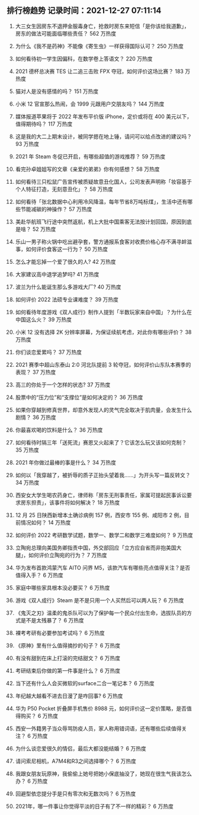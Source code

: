 
## 排行榜趋势 记录时间：2021-12-27 07:11:14
  
  1. 大三女生因房东不退押金服毒身亡，抢救时房东来短信「是你该给我道歉」，房东的做法可能面临哪些责任？ 562 万热度
    
  2. 为什么《我不是药神》不能像《寄生虫》一样获得国际认可？ 250 万热度
    
  3. 如何看待初一学生因偏科，在数学卷上答语文？ 220 万热度
    
  4. 2021 德杯总决赛 TES 让二追三击败 FPX 夺冠，如何评价这场比赛？ 183 万热度
    
  5. 猫对人是没有感情的吗？ 151 万热度
    
  6. 小米 12 官宣那么热闹，会 1999 元跟用户交朋友吗？ 144 万热度
    
  7. 媒体报道苹果将于 2022 年发布平价版 iPhone，定价或将在 400 美元以下，值得期待吗？ 117 万热度
    
  8. 这是我的大二上期末设计，被同学摁在地上锤，请问可以给点改进的建议吗？ 93 万热度
    
  9. 2021 年 Steam 冬促已开启，有哪些超值的游戏推荐？ 59 万热度
    
  10. 看完孙卓姐姐写的文章《亲爱的弟弟》你有何感想？ 58 万热度
    
  11. 如何看待三只松鼠广告宣传被质疑故意丑化国人，公司发表声明称「妆容基于个人特征打造，无刻意丑化」？ 58 万热度
    
  12. 如何看待「张北数据中心利用冷风降温，每年节省8万吨标煤」，生活中还有哪些节能减碳的神操作？ 57 万热度
    
  13. 美赴华航班飞行途中突然返航，机上大批中国乘客无法按计划回国，原因到底是啥？ 52 万热度
    
  14. 乐山一男子称火锅中吃出避孕套，警方通报系食客对收费价格心存不满寻衅滋事，如何评价食客这一行为？ 50 万热度
    
  15. 怎么才能忘掉一个爱了很久的人? 42 万热度
    
  16. 大家建议高中退学追梦吗? 41 万热度
    
  17. 波兰为什么能诞生那么多游戏大厂? 40 万热度
    
  18. 如何评价 2022 法硕专业课难度？ 39 万热度
    
  19. 如何看待年度游戏《双人成行》制作人提到「半数玩家来自中国」？为什么在中国这么火？ 39 万热度
    
  20. 小米 12 没有选择 2K 分辨率屏幕，为保证续航考虑，对此你有哪些评价？ 38 万热度
    
  21. 你们谈恋爱累吗？ 37 万热度
    
  22. 2021 赛季中超山东泰山 2:0 河北队提前 3 轮夺冠，如何评价山东队本赛季的表现？ 37 万热度
    
  23. 高三的你处于一个怎样的状态? 37 万热度
    
  24. 股票中的“压力位”和“支撑位”是如何决定的？ 36 万热度
    
  25. 如果你穿越到修真世界，却意外发现人的灵气完全取决于肌肉量，会发生什么剧情？ 36 万热度
    
  26. 你最喜欢喝的饮料是什么？ 36 万热度
    
  27. 如何看待时隔三年「送死流」赛恩又火起来了？它该怎么玩又该如何克制？ 35 万热度
    
  28. 2021 年你做过最棒的事是什么？ 34 万热度
    
  29. 如何以「我穿越了，被折辱的质子正抬头望着我……」为开头写一篇反转文？ 34 万热度
    
  30. 西安女大学生喝农药身亡，律师称「房东无刑事责任，家属可提起民事诉讼要求房东担责」，该事件将如何解决？ 18 万热度
    
  31. 12 月 25 日陕西新增本土确诊病例 157 例，西安市 155 例、咸阳市 2 例，目前情况如何？ 14 万热度
    
  32. 如何评价 2022 考研数学试题，数学一、数学二和数学三难度如何？ 9 万热度
    
  33. 立陶宛总理向美国务卿指责中国，外交部回应「立方应自省而非抱美国大腿」，如何评价立陶宛的行为？ 7 万热度
    
  34. 华为发布首款鸿蒙汽车 AITO 问界 M5，该款汽车有哪些亮点值得关注？是否值得入手？ 6 万热度
    
  35. 家庭中哪些家具根本没必要买？ 6 万热度
    
  36. 游戏《双人成行》Steam 是不是只用一个人买然后可以两人玩？ 6 万热度
    
  37. 《鬼灭之刃》温柔的鬼杀队可以为了保护每一个民众付出生命，选拔队员的方式是不是太残暴了？ 6 万热度
    
  38. 裸考考研有必要参加考试吗？ 6 万热度
    
  39. 《原神》里有什么值得摘抄的句子？ 6 万热度
    
  40. 有没有甜到在床上打滚的完结甜文？ 6 万热度
    
  41. 考研结束后你做的第一件事是什么？ 6 万热度
    
  42. 当下还有什么人会买微软的surface二合一笔记本？ 6 万热度
    
  43. 年纪越大越看不进去日漫了是咋回事? 6 万热度
    
  44. 华为 P50 Pocket 折叠屏手机售价 8988 元，如何评价这一定价策略，是否值得购买？ 6 万热度
    
  45. 西安一外籍男子当众辱骂防疫人员，家人称用错词语，还有哪些后续值得关注？ 6 万热度
    
  46. 为什么谈恋爱很久的情侣，最后大都没能结婚？ 6 万热度
    
  47. 请问索尼相机，A7M4和R3之间选择哪个？ 6 万热度
    
  48. 我跟女朋友玩原神，我偷偷上她号把她小保底抽没了，她现在很生气我该怎么办？ 6 万热度
    
  49. 回避型依恋提分手是只有零次和无数次吗？ 6 万热度
    
  50. 2021年，哪一件事让你觉得平淡的日子有了不一样的精彩？ 6 万热度
    
